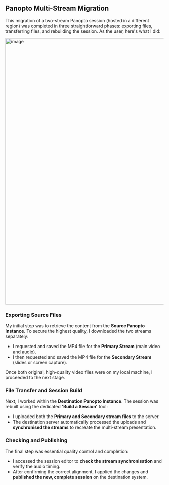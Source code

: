 ## Panopto Multi-Stream Migration 

This migration of a two-stream Panopto session (hosted in a different region) was completed in three straightforward phases: exporting files, transferring files, and rebuilding the session. As the user, here's what I did:

<img width="1399" height="846" alt="image" src="https://github.com/user-attachments/assets/d07d8b72-f1a0-45d9-8d2a-f24e1e4fda18" />

### Exporting Source Files

My initial step was to retrieve the content from the **Source Panopto Instance**. To secure the highest quality, I downloaded the two streams separately:

* I requested and saved the MP4 file for the **Primary Stream** (main video and audio).
* I then requested and saved the MP4 file for the **Secondary Stream** (slides or screen capture).

Once both original, high-quality video files were on my local machine, I proceeded to the next stage.

### File Transfer and Session Build

Next, I worked within the **Destination Panopto Instance**. The session was rebuilt using the dedicated **'Build a Session'** tool:

* I uploaded both the **Primary and Secondary stream files** to the server.
* The destination server automatically processed the uploads and **synchronised the streams** to recreate the multi-stream presentation.

### Checking and Publishing

The final step was essential quality control and completion:

* I accessed the session editor to **check the stream synchronisation** and verify the audio timing.
* After confirming the correct alignment, I applied the changes and **published the new, complete session** on the destination system.
